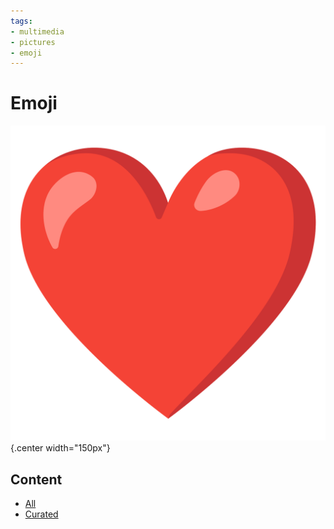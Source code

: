 ```yaml
---
tags:
- multimedia
- pictures
- emoji
---
```


# Emoji
![](img/logo.svg){.center width="150px"}

## Content

- [All](all.md)
- [Curated](curated.md)